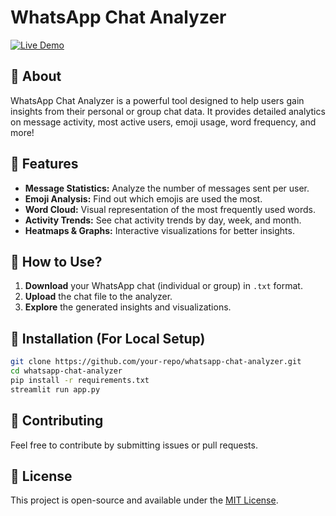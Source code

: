 # WhatsApp Chat Analyzer  

[![Live Demo](https://img.shields.io/badge/Live%20Demo-Click%20Here-blue)](https://whatsapp-chat-analyzer-vrv2.onrender.com)

## 📌 About  
WhatsApp Chat Analyzer is a powerful tool designed to help users gain insights from their personal or group chat data. It provides detailed analytics on message activity, most active users, emoji usage, word frequency, and more!  

## 🚀 Features  
- **Message Statistics:** Analyze the number of messages sent per user.  
- **Emoji Analysis:** Find out which emojis are used the most.  
- **Word Cloud:** Visual representation of the most frequently used words.  
- **Activity Trends:** See chat activity trends by day, week, and month.  
- **Heatmaps & Graphs:** Interactive visualizations for better insights.  

## 📝 How to Use?  
1. **Download** your WhatsApp chat (individual or group) in `.txt` format.  
2. **Upload** the chat file to the analyzer.  
3. **Explore** the generated insights and visualizations.


## 🔧 Installation (For Local Setup)  
```bash  
git clone https://github.com/your-repo/whatsapp-chat-analyzer.git  
cd whatsapp-chat-analyzer  
pip install -r requirements.txt  
streamlit run app.py  
```

## 🤝 Contributing  
Feel free to contribute by submitting issues or pull requests.  

## 📜 License  
This project is open-source and available under the [MIT License](LICENSE).

